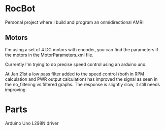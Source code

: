 # RocBot
Personal project where I build and program an onmidirectional AMR!

## Motors
I'm using a set of 4 DC motors with encoder, you can find the parameters if the motors in the MotorParameters.xml file.

Currently I'm trying to do precise speed control using an arduino uno.

At Jan 21st a low pass filter added to the speed control (both in RPM calculation and PWR output calculation) has improved the signal as seen in the no_filtering vs filtered graphs. The response is slightly slow, it still needs improving.

# Parts
Arduino Uno
L298N driver
